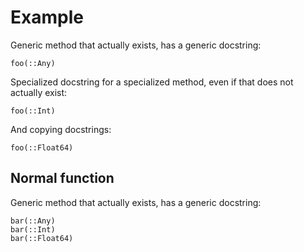 # Example

Generic method that actually exists, has a generic docstring:

```@docs
foo(::Any)
```

Specialized docstring for a specialized method, even if that does not actually exist:

```@docs
foo(::Int)
```

And copying docstrings:

```@docs
foo(::Float64)
```

## Normal function

Generic method that actually exists, has a generic docstring:

```@docs
bar(::Any)
bar(::Int)
bar(::Float64)
```
